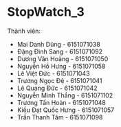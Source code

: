 # StopWatch_3
  Thành viên:
+ Mai Danh Dũng - 6151071038
+ Đặng Đình Sang - 6151071092
+ Dương Văn Hoàng - 6151071050
+ Nguyễn Hồ Hưng - 6151071058
+ Lê Việt Đức - 6151071043
+ Trương Ngọc Đệ - 6151071041
+ Lê Quang Đức - 6151071042
+ Nguyễn Minh Thắng - 6151071102
+ Trương Tấn Hoàn - 6151071048
+ Kiều Đạt Quốc Hưng - 6151071057
+ Trần Thanh Tâm - 6151071098
